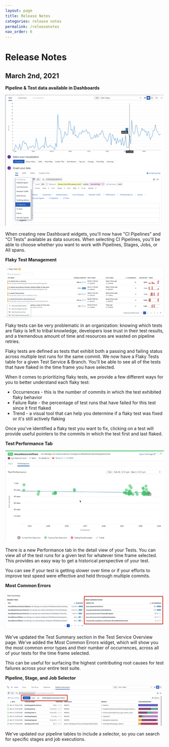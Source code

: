 ```yaml
---
layout: page
title: Release Notes
categories: release notes
permalink: /releasenotes
nav_order: 6
---
```

# Release Notes

## March 2nd, 2021

**Pipeline & Test data available in Dashboards**

![Pipeline & Test data in Dashboards](assets/pipeline-test-data-in-dashboards.png)

When creating new Dashboard widgets, you'll now have "CI Pipelines" and "CI Tests" available as data sources. When selecting CI Pipelines, you'll be able to choose whether you want to work with Pipelines, Stages, Jobs, or All spans.


**Flaky Test Management**

![Flaky Test Management](assets/flaky-test-management.png)

Flaky tests can be very problematic in an organization: knowing which tests are flaky is left to tribal knowledge, developers lose trust in their test results, and a tremendous amount of time and resources are wasted on pipeline retries.

Flaky tests are defined as tests that exhibit both a passing and failing status across multiple test runs for the same commit. We now have a Flaky Tests table for a given Test Service & Branch. You'll be able to see all of the tests that have flaked in the time frame you have selected.

When it comes to prioritizing flaky tests, we provide a few different ways for you to better understand each flaky test:

* Occurrences - this is the number of commits in which the test exhibited flaky behavior
* Failure Rate - the percentage of test runs that have failed for this test since it first flaked
* Trend - a visual tool that can help you determine if a flaky test was fixed or it's still actively flaking

Once you've identified a flaky test you want to fix, clicking on a test will provide useful pointers to the commits in which the test first and last flaked.


**Test Performance Tab**

![Test Performance](assets/test-performance.gif)

There is a new Performance tab in the detail view of your Tests. You can view all of the test runs for a given test for whatever time frame selected. This provides an easy way to get a historical perspective of your test.

You can see if your test is getting slower over time or if your efforts to improve test speed were effective and held through multiple commits.


**Most Common Errors**

![Most Common Errors](assets/most-common-errors.png)

We've updated the Test Summary section in the Test Service Overview page. We've added the Most Common Errors widget, which will show you the most common error types and their number of occurrences, across all of your tests for the time frame selected.

This can be useful for surfacing the highest contributing root causes for test failures across your entire test suite.


**Pipeline, Stage, and Job Selector**

![Pipeline stage job selector](assets/pipeline-stage-job-selector.png)

We've updated our pipeline tables to include a selector, so you can search for specific stages and job executions.
